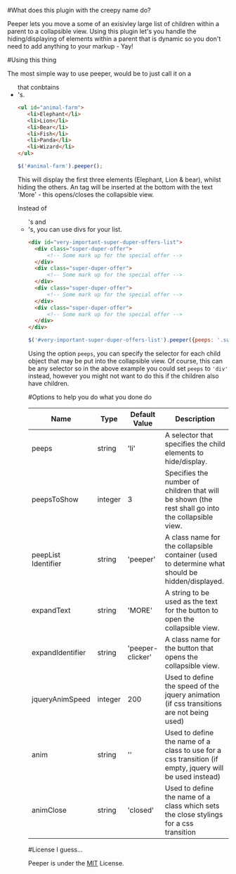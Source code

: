 #What does this plugin with the creepy name do?

Peeper lets you move a some of an exisivley large list of  children within a parent to a collapsible view. Using this plugin let's you handle the hiding/displaying of elements within a parent that is dynamic so you don't need to add anything to your markup - Yay!

#Using this thing

The most simple way to use peeper, would be to just call it on a <ul> that conbtains <li>'s.

 ```html
<ul id="animal-farm">
	<li>Elephant</li>
	<li>Lion</li>
	<li>Bear</li>
	<li>Fish</li>
	<li>Panda</li>
	<li>Wizard</li>
</ul>
 ```

 ```javascript
$('#animal-farm').peeper();
 ```
 
 This will display the first three elements (Elephant, Lion & bear), whilst hiding the others. An <a> tag will be inserted at the bottom with the text 'More' - this opens/closes the collapsible view.
 
 Instead of <ul>'s and <li>'s, you can use divs for your list.
 
  ```html
<div id="very-important-super-duper-offers-list">
	<div class="super-duper-offer">
		<!-- Some mark up for the special offer -->
	</div>
	<div class="super-duper-offer">
		<!-- Some mark up for the special offer -->
	</div>
	<div class="super-duper-offer">
		<!-- Some mark up for the special offer -->
	</div>
	<div class="super-duper-offer">
		<!-- Some mark up for the special offer -->
	</div>
</div>
 ```

 ```javascript
$('#very-important-super-duper-offers-list').peeper({peeps: '.super-duper-offer', peepsToShow: 2});
 ```
 
 
Using the option `peeps`, you can specify the selector for each child object that may be put into the collapsible view. Of course, this can be any selector so in the above example you could set `peeps` to `'div'` instead, however you might not want to do this if the children also have children.
 

#Options to help you do what you done do


| Name                      | Type                   | Default  Value   | Description                                                                                                                                                                        |
| -------------------|-----------------| ----------------|-----------------------------------------------------------------------------------------------------------------|
| peeps                      |string                  | 'li'                       | A selector that specifies the child elements to hide/display.                                                                                        |
| peepsToShow         |integer                | 3                         | Specifies the number of children that will be shown (the rest shall go into the collapsible view.                                |
| peepList Identifier |string                  | 'peeper'              | A class name for the collapsible container (used to determine what should be hidden/displayed.                             |
| expandText            |string                  | 'MORE'               | A string to be used as the text for the button to open the collapsible view.                                                                 |
| expandIdentifier    |string                   | 'peeper-clicker' | A class name for the button that opens the collapsible view.                                                                                       |
| jqueryAnimSpeed  |integer                 | 200                    | Used to define the speed of the jquery animation (if css transitions are not being used)                                           |
| anim                       |string                   | ''                         | Used to define the name of a class to use for a css transition (if empty, jquery will be used instead)                       |
| animClose             |string                   | 'closed'              | Used to define the name of a class which sets the close stylings for a css transition                                                |


#License I guess...

Peeper is under the [MIT](//opensource.org/licenses/MIT) License.